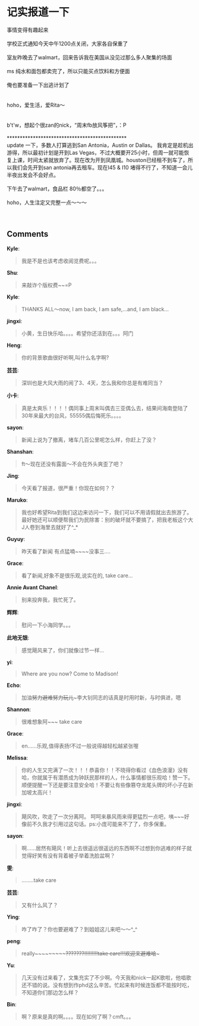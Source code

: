 # 记实报道一下

<div id="msgcns!9884D0A402622CB2!1465" class="bvMsg"><div>事情变得有趣起来</div>
<div> </div>
<div>学校正式通知今天中午1200点关闭，大家各自保重了</div>
<div> </div>
<div>室友昨晚去了walmart，回来告诉我在美国从没见过那么多人聚集的场面</div>
<div> </div>
<div>ms 纯水和面包都卖完了，所以只能买点饮料和方便面</div>
<div> </div>
<div>俺也要准备一下出逃计划了</div>
<div> </div>
<div> </div>
<div>hoho，爱生活，爱Rita～</div>
<div> </div>
<div> </div>
<div>b't'w，想起个很zan的nick，“周末fb放风筝把”，：P</div>
<div> </div>
<div>**********************************************</div>
<div>update 一下，多数人打算逃到San Antonia，Austin or Dallas。 我肯定是趁机出游得，所以最初计划是开到Las Vegas，不过大概要开25小时，但周一就可能恢复上课，时间太紧就放弃了。现在改为开到凤凰城。houston已经租不到车了，所以我们会先开到san antonia再去租车。现在I45 &amp; I10 堵得不行了，不知道一会儿半夜出发会不会好点。</div>
<div> </div>
<div>下午去了walmart，食品栏 80％都空了。。。</div>
<div> </div>
<div>hoho，人生注定又完整一点～～～</div>
<div> </div>
<div> </div></div>

## Comments

**Kyle**:
> 我是不是也该考虑收阅览费呢。。。

**Shu**:
> 来敲诈个版权费~~=P

**Kyle**:
> THANKS ALL～now, I am back, I am safe,...and, I am black...

**jingxi**:
> 小黄，生日快乐哈。。。。希望你还活到在。。。阿门

**Heng**:
> 你的背景歌曲很好听啊,叫什么名字啊?

**芸芸**:
> 深圳也是大风大雨的闹了3、4天，怎么我和你总是有难同当？

**小卡**:
> 真是太爽乐！！！！偶同事上周末叫偶去三亚偶么去，结果间海南登陆了30年来最大的台风，55555偶后悔死乐。。。。

**sayon**:
> 新闻上说为了撤离，堵车几百公里呢怎么样，你赶上了没？

**Shanshan**:
> ft～现在还没有露面～不会在外头爽歪了吧？

**Jing**:
> 今天看了报道，很严重！你现在如何？？

**Maruko**:
> 我也好希望Rita到我们这边来访问一下，我们可以不用请假就出去旅游了。最好她还可以顺便帮我们为民除害：别的破坏就不要搞了，把我老板这个大J人卷到海里去就好了^_*

**Guyuy**:
> 昨天看了新闻 有点猛喃~~~~没事三....

**Grace**:
> 看了新闻,好象不是很乐观,说实在的, take care...

**Annie Avant Chanel**:
> 别来投奔我，我忙死了。

**辉辉**:
> 慰问一下小海同学。。。

**此地无银**:
> 感觉飓风来了，你们就像过节一样...

**yi**:
> Where are you now? Come to Madison!

**Echo**:
> 加油~~努力避难努力玩儿~~~李大钊同志的话真是时用时新，与时俱进，嗯

**Shannon**:
> 很难想象阿~~~ take care

**Grace**:
> en......乐观,值得表扬!不过一般说得越轻松越紧张喔

**Melissa**:
> 你的人生又完满了一次！！！恭喜你！！不晓得你看过《血色浪漫》没有哈，你就属于有潜质成为钟跃民那样的人，什么事情都很乐观哈！赞一下。顺便提醒一下还是要注意安全哈！不要让有些像篡夺龙尾头牌的坏小子在新加坡太高兴！

**jingxi**:
> 飓风吹，吹走了一次分离阿。 呵呵来暴风雨来得更猛烈一点吧，咦~~~好像前不久我才引用过这句话。ps:小庞可能来不了了，你多保重。

**sayon**:
> 啊……居然有飓风！听上去很遥远很遥远的东西啊不过想到你逃难的样子就觉得好笑有没有背着被子举着洗脸盆啊？

**雯**:
> ........take care

**芸芸**:
> 又有什么风了？

**Ying**:
> 咋了咋了？你也要避难了？到姐姐这儿来吧～～^_^

**peng**:
> really~~~~~~~~~~~???????!!!!!!!!!take care!!!欢迎来避难哈~~~

**Yu**:
> 几天没有过来看了，文集充实了不少啊。今天我和nick一起K歌啦，他唱歌还不错的说。没有想到作phd这么辛苦。忙起来有时候连饭都不能按时吃，不知道你们那边怎么样？

**Bin**:
> 啊？原来是真的啊。。。。现在如何了啊？cmft。。。

